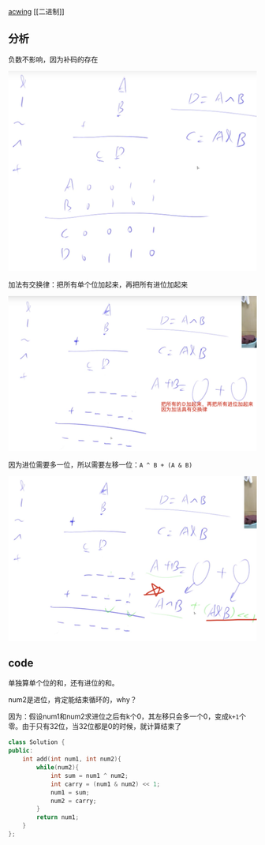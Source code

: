 [acwing](https://www.acwing.com/problem/content/81/)
[[二进制]]

## 分析
负数不影响，因为补码的存在

![image-20210213160150397](85.不用加减乘除做加法.assets/image-20210213160150397.png)

加法有交换律：把所有单个位加起来，再把所有进位加起来

![image-20210213161255055](85.不用加减乘除做加法.assets/image-20210213161255055.png)

因为进位需要多一位，所以需要左移一位：`A ^ B + (A & B)`

![image-20210213161418560](85.不用加减乘除做加法.assets/image-20210213161418560.png)

## code

单独算单个位的和，还有进位的和。

num2是进位，肯定能结束循环的，why？

因为：假设num1和num2求进位之后有k个0，其左移只会多一个0，变成`k+1`个零。由于只有32位，当32位都是0的时候，就计算结束了

```c++
class Solution {
public:
    int add(int num1, int num2){
        while(num2){
            int sum = num1 ^ num2;
            int carry = (num1 & num2) << 1;
            num1 = sum;
            num2 = carry;
        }
        return num1;
    }
};
```

